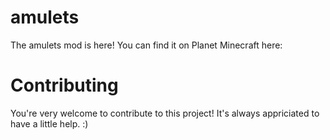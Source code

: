 # amulets
The amulets mod is here! You can find it on Planet Minecraft here: <insert pmc link>

# Contributing
You're very welcome to contribute to this project! It's always appriciated to have a little help. :)
